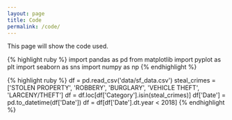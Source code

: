 ```yaml
---
layout: page
title: Code
permalink: /code/
---
```


This page will show the code used.

{% highlight ruby %}
import pandas as pd
from matplotlib import pyplot as plt
import seaborn as sns
import numpy as np
{% endhighlight %}

{% highlight ruby %}
df = pd.read_csv('data/sf_data.csv')
steal_crimes = ['STOLEN PROPERTY', 'ROBBERY', 'BURGLARY', 'VEHICLE THEFT', 'LARCENY/THEFT']
df = df.loc[df['Category'].isin(steal_crimes)]
df['Date'] = pd.to_datetime(df['Date'])
df = df[df['Date'].dt.year < 2018]
{% endhighlight %}